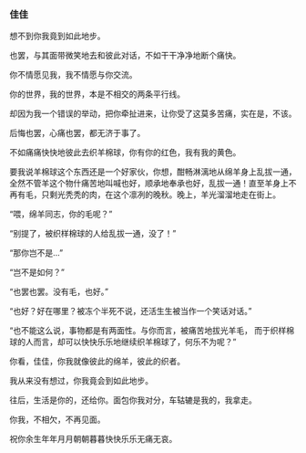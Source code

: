 ### 佳佳

想不到你我竟到如此地步。

也罢，与其面带微笑地去和彼此对话，不如干干净净地断个痛快。

你不情愿见我，我不情愿与你交流。

你的世界，我的世界，本是不相交的两条平行线。

却因为我一个错误的举动，把你牵扯进来，让你受了这莫多苦痛，实在是，不该。

后悔也罢，心痛也罢，都无济于事了。

不如痛痛快快地彼此去织羊棉球，你有你的红色，我有我的黄色。

要我说羊棉球这个东西还是一个好家伙，你想，酣畅淋漓地从绵羊身上乱拔一通，全然不管羊这个物什痛苦地叫喊也好，顺承地奉承也好，乱拔一通！直至羊身上不再有毛，只剩光秃秃的肉，在这个凛冽的晚秋。晚上，羊光溜溜地走在街上。

“喂，绵羊同志，你的毛呢？”

“别提了，被织样棉球的人给乱拔一通，没了！”

“那你岂不是...”

“岂不是如何？”

“也罢也罢。没有毛，也好。”

“也好？好在哪里？被冻个半死不说，还活生生被当作一个笑话对话。”

“也不能这么说，事物都是有两面性。与你而言，被痛苦地拔光羊毛， 而于织样棉球的人而言，却可以快快乐乐地继续织羊棉球了，何乐不为呢？”

你看，佳佳，你我就像彼此的绵羊，彼此的织者。

我从来没有想过，你我竟会到如此地步。

往后，生活是你的，还给你。面包你我对分，车轱辘是我的，我拿走。

你我，不相欠，不再见面。

祝你余生年年月月朝朝暮暮快快乐乐无痛无哀。